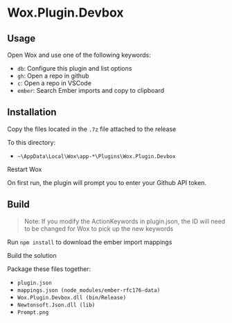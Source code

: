 # Wox.Plugin.Devbox

## Usage
Open Wox and use one of the following keywords:

  * `db`: Configure this plugin and list options
  * `gh`: Open a repo in github
  * `c`: Open a repo in VSCode
  * `ember`: Search Ember imports and copy to clipboard
  
## Installation

Copy the files located in the `.7z` file attached to the release
  
To this directory:
  * `~\AppData\Local\Wox\app-*\Plugins\Wox.Plugin.Devbox`

Restart Wox

On first run, the plugin will prompt you to enter your Github API token.

## Build

> Note: If you modify the ActionKeywords in plugin.json, the ID will need to be changed for Wox to pick up the new keywords

Run `npm install` to download the ember import mappings

Build the solution

Package these files together:
  * `plugin.json`
  * `mappings.json (node_modules/ember-rfc176-data)`
  * `Wox.Plugin.Devbox.dll (bin/Release)`
  * `Newtonsoft.Json.dll (lib)`
  * `Prompt.png`
  
